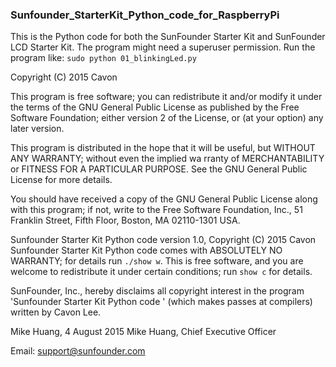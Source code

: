 ### Sunfounder_StarterKit_Python_code_for_RaspberryPi
This is the Python code for both the SunFounder Starter Kit and SunFounder LCD Starter Kit.
The program might need a superuser permission. Run the program like:
`sudo python 01_blinkingLed.py`

Copyright (C) 2015 Cavon

This program is free software; you can redistribute it and/or modify
it under the terms of the GNU General Public License as published by
the Free Software Foundation; either version 2 of the License, or
(at your option) any later version.

This program is distributed in the hope that it will be useful,
but WITHOUT ANY WARRANTY; without even the implied wa rranty of
MERCHANTABILITY or FITNESS FOR A PARTICULAR PURPOSE. See the
GNU General Public License for more details.

You should have received a copy of the GNU General Public License along
with this program; if not, write to the Free Software Foundation, Inc.,
51 Franklin Street, Fifth Floor, Boston, MA 02110-1301 USA.

Sunfounder Starter Kit Python code version 1.0, Copyright (C) 2015 Cavon
Sunfounder Starter Kit Python code comes with ABSOLUTELY NO WARRANTY; for details run  `./show w`.
This is free software, and you are welcome to redistribute it
under certain conditions; run `show c` for details.

SunFounder, Inc., hereby disclaims all copyright interest in the program
'Sunfounder Starter Kit Python code ' (which makes passes at compilers) written by Cavon Lee.

Mike Huang, 4 August 2015
Mike Huang, Chief Executive Officer

Email: support@sunfounder.com

